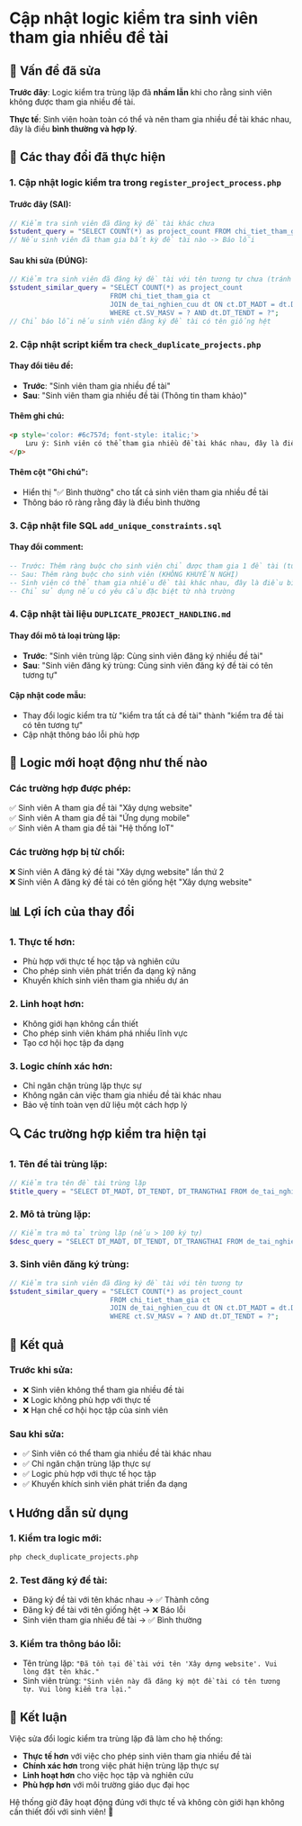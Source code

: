 # Cập nhật logic kiểm tra sinh viên tham gia nhiều đề tài

## 🎯 Vấn đề đã sửa

**Trước đây**: Logic kiểm tra trùng lặp đã **nhầm lẫn** khi cho rằng sinh viên không được tham gia nhiều đề tài.

**Thực tế**: Sinh viên hoàn toàn có thể và nên tham gia nhiều đề tài khác nhau, đây là điều **bình thường và hợp lý**.

## 🔧 Các thay đổi đã thực hiện

### 1. **Cập nhật logic kiểm tra trong `register_project_process.php`**

#### **Trước đây** (SAI):
```php
// Kiểm tra sinh viên đã đăng ký đề tài khác chưa
$student_query = "SELECT COUNT(*) as project_count FROM chi_tiet_tham_gia WHERE SV_MASV = ?";
// Nếu sinh viên đã tham gia bất kỳ đề tài nào -> Báo lỗi
```

#### **Sau khi sửa** (ĐÚNG):
```php
// Kiểm tra sinh viên đã đăng ký đề tài với tên tương tự chưa (tránh đăng ký trùng)
$student_similar_query = "SELECT COUNT(*) as project_count 
                         FROM chi_tiet_tham_gia ct
                         JOIN de_tai_nghien_cuu dt ON ct.DT_MADT = dt.DT_MADT
                         WHERE ct.SV_MASV = ? AND dt.DT_TENDT = ?";
// Chỉ báo lỗi nếu sinh viên đăng ký đề tài có tên giống hệt
```

### 2. **Cập nhật script kiểm tra `check_duplicate_projects.php`**

#### **Thay đổi tiêu đề**:
- **Trước**: "Sinh viên tham gia nhiều đề tài"
- **Sau**: "Sinh viên tham gia nhiều đề tài (Thông tin tham khảo)"

#### **Thêm ghi chú**:
```html
<p style='color: #6c757d; font-style: italic;'>
    Lưu ý: Sinh viên có thể tham gia nhiều đề tài khác nhau, đây là điều bình thường.
</p>
```

#### **Thêm cột "Ghi chú"**:
- Hiển thị "✅ Bình thường" cho tất cả sinh viên tham gia nhiều đề tài
- Thông báo rõ ràng rằng đây là điều bình thường

### 3. **Cập nhật file SQL `add_unique_constraints.sql`**

#### **Thay đổi comment**:
```sql
-- Trước: Thêm ràng buộc cho sinh viên chỉ được tham gia 1 đề tài (tùy chọn)
-- Sau: Thêm ràng buộc cho sinh viên (KHÔNG KHUYẾN NGHỊ)
-- Sinh viên có thể tham gia nhiều đề tài khác nhau, đây là điều bình thường
-- Chỉ sử dụng nếu có yêu cầu đặc biệt từ nhà trường
```

### 4. **Cập nhật tài liệu `DUPLICATE_PROJECT_HANDLING.md`**

#### **Thay đổi mô tả loại trùng lặp**:
- **Trước**: "Sinh viên trùng lặp: Cùng sinh viên đăng ký nhiều đề tài"
- **Sau**: "Sinh viên đăng ký trùng: Cùng sinh viên đăng ký đề tài có tên tương tự"

#### **Cập nhật code mẫu**:
- Thay đổi logic kiểm tra từ "kiểm tra tất cả đề tài" thành "kiểm tra đề tài có tên tương tự"
- Cập nhật thông báo lỗi phù hợp

## 🎯 Logic mới hoạt động như thế nào

### **Các trường hợp được phép**:
✅ Sinh viên A tham gia đề tài "Xây dựng website"  
✅ Sinh viên A tham gia đề tài "Ứng dụng mobile"  
✅ Sinh viên A tham gia đề tài "Hệ thống IoT"  

### **Các trường hợp bị từ chối**:
❌ Sinh viên A đăng ký đề tài "Xây dựng website" lần thứ 2  
❌ Sinh viên A đăng ký đề tài có tên giống hệt "Xây dựng website"  

## 📊 Lợi ích của thay đổi

### **1. Thực tế hơn**:
- Phù hợp với thực tế học tập và nghiên cứu
- Cho phép sinh viên phát triển đa dạng kỹ năng
- Khuyến khích sinh viên tham gia nhiều dự án

### **2. Linh hoạt hơn**:
- Không giới hạn không cần thiết
- Cho phép sinh viên khám phá nhiều lĩnh vực
- Tạo cơ hội học tập đa dạng

### **3. Logic chính xác hơn**:
- Chỉ ngăn chặn trùng lặp thực sự
- Không ngăn cản việc tham gia nhiều đề tài khác nhau
- Bảo vệ tính toàn vẹn dữ liệu một cách hợp lý

## 🔍 Các trường hợp kiểm tra hiện tại

### **1. Tên đề tài trùng lặp**:
```php
// Kiểm tra tên đề tài trùng lặp
$title_query = "SELECT DT_MADT, DT_TENDT, DT_TRANGTHAI FROM de_tai_nghien_cuu WHERE DT_TENDT = ?";
```

### **2. Mô tả trùng lặp**:
```php
// Kiểm tra mô tả trùng lặp (nếu > 100 ký tự)
$desc_query = "SELECT DT_MADT, DT_TENDT, DT_TRANGTHAI FROM de_tai_nghien_cuu WHERE DT_MOTA = ?";
```

### **3. Sinh viên đăng ký trùng**:
```php
// Kiểm tra sinh viên đã đăng ký đề tài với tên tương tự
$student_similar_query = "SELECT COUNT(*) as project_count 
                         FROM chi_tiet_tham_gia ct
                         JOIN de_tai_nghien_cuu dt ON ct.DT_MADT = dt.DT_MADT
                         WHERE ct.SV_MASV = ? AND dt.DT_TENDT = ?";
```

## 🚀 Kết quả

### **Trước khi sửa**:
- ❌ Sinh viên không thể tham gia nhiều đề tài
- ❌ Logic không phù hợp với thực tế
- ❌ Hạn chế cơ hội học tập của sinh viên

### **Sau khi sửa**:
- ✅ Sinh viên có thể tham gia nhiều đề tài khác nhau
- ✅ Chỉ ngăn chặn trùng lặp thực sự
- ✅ Logic phù hợp với thực tế học tập
- ✅ Khuyến khích sinh viên phát triển đa dạng

## 📞 Hướng dẫn sử dụng

### **1. Kiểm tra logic mới**:
```bash
php check_duplicate_projects.php
```

### **2. Test đăng ký đề tài**:
- Đăng ký đề tài với tên khác nhau → ✅ Thành công
- Đăng ký đề tài với tên giống hệt → ❌ Báo lỗi
- Sinh viên tham gia nhiều đề tài → ✅ Bình thường

### **3. Kiểm tra thông báo lỗi**:
- Tên trùng lặp: `"Đã tồn tại đề tài với tên 'Xây dựng website'. Vui lòng đặt tên khác."`
- Sinh viên trùng: `"Sinh viên này đã đăng ký một đề tài có tên tương tự. Vui lòng kiểm tra lại."`

## 🎉 Kết luận

Việc sửa đổi logic kiểm tra trùng lặp đã làm cho hệ thống:
- **Thực tế hơn** với việc cho phép sinh viên tham gia nhiều đề tài
- **Chính xác hơn** trong việc phát hiện trùng lặp thực sự
- **Linh hoạt hơn** cho việc học tập và nghiên cứu
- **Phù hợp hơn** với môi trường giáo dục đại học

Hệ thống giờ đây hoạt động đúng với thực tế và không còn giới hạn không cần thiết đối với sinh viên! 🎉









